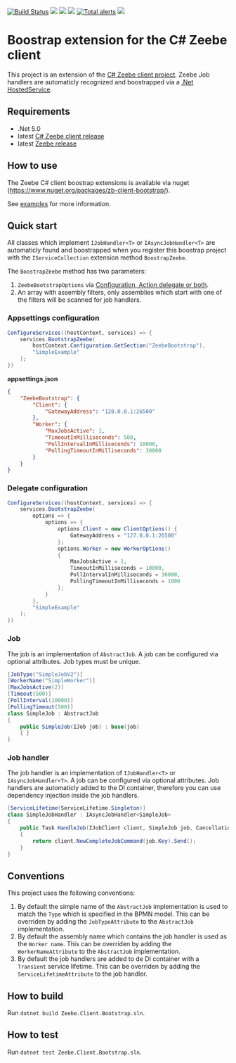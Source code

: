 [![Build Status](https://github.com/arjangeertsema/zeebe-client-csharp-bootstrap/actions/workflows/ci.yml/badge.svg)](https://github.com/arjangeertsema/zeebe-client-csharp-bootstrap/actions/workflows/ci.yml)
[![](https://img.shields.io/nuget/v/zb-client-bootstrap.svg)](https://www.nuget.org/packages/zb-client-bootstrap/) 
[![](https://img.shields.io/nuget/dt/zb-client-bootstrap)](https://www.nuget.org/stats/packages/zb-client-bootstrap?groupby=Version) 
[![](https://img.shields.io/github/license/arjangeertsema/zeebe-client-csharp-bootstrap.svg)](https://www.apache.org/licenses/LICENSE-2.0) 
[![Total alerts](https://img.shields.io/lgtm/alerts/g/arjangeertsema/zeebe-client-csharp-bootstrap.svg?logo=lgtm&logoWidth=18)](https://lgtm.com/projects/g/zeebe-io/zb-csharp-client/alerts/)
[![](https://img.shields.io/badge/Lifecycle-Proof%20of%20Concept-blueviolet)](https://github.com/Camunda-Community-Hub/community/blob/main/extension-lifecycle.md#proof-of-concept-)

# Boostrap extension for the C# Zeebe client

This project is an extension of the [C# Zeebe client project](https://github.com/camunda-community-hub/zeebe-client-csharp). Zeebe Job handlers are automaticly recognized and boostrapped via a [.Net HostedService](https://docs.microsoft.com/en-us/dotnet/architecture/microservices/multi-container-microservice-net-applications/background-tasks-with-ihostedservice).

## Requirements

* .Net 5.0
* latest [C# Zeebe client release](https://www.nuget.org/packages/zb-client/)
* latest [Zeebe release](https://github.com/zeebe-io/zeebe/releases/)

## How to use

The Zeebe C# client boostrap extensions is available via nuget (https://www.nuget.org/packages/zb-client-bootstrap/).

See [examples](./examples) for more information.

## Quick start

All classes which implement `IJobHandler<T>` or `IAsyncJobHandler<T>` are automaticly found and boostrapped when you register this boostrap project with the `IServiceCollection` extension method `BoostrapZeebe`.

The `BoostrapZeebe` method has two parameters:

1. `ZeebeBootstrapOptions` via [Configuration, Action delegate or both](https://docs.microsoft.com/en-us/dotnet/core/extensions/options-library-authors).
1. An array with assembly filters, only assemblies which start with one of the filters will be scanned for job handlers.

### Appsettings configuration

```csharp
ConfigureServices((hostContext, services) => {
    services.BootstrapZeebe(
        hostContext.Configuration.GetSection("ZeebeBootstrap"),
        "SimpleExample"
    );
})
```

**appsettings.json**

```json
{
    "ZeebeBootstrap": {
        "Client": {                
            "GatewayAddress": "120.0.0.1:26500"
        },
        "Worker": {
            "MaxJobsActive": 1,
            "TimeoutInMilliseconds": 500,
            "PollIntervalInMilliseconds": 10000,
            "PollingTimeoutInMilliseconds": 30000
        }
    }
}
```

### Delegate configuration

```csharp
ConfigureServices((hostContext, services) => {
    services.BootstrapZeebe(
        options => { 
            options => { 
                options.Client = new ClientOptions() {
                    GatewayAddress = "127.0.0.1:26500"
                };
                options.Worker = new WorkerOptions() 
                {
                    MaxJobsActive = 1,
                    TimeoutInMilliseconds = 10000,
                    PollIntervalInMilliseconds = 30000,
                    PollingTimeoutInMilliseconds = 1000
                };
            }
        },
        "SimpleExample"
    );
})
```

### Job

The job is an implementation of `AbstractJob`. A job can be configured via optional attributes. Job types must be unique.

```csharp
[JobType("SimpleJobV2")]
[WorkerName("SimpleWorker")]
[MaxJobsActive(2)]
[Timeout(500)]
[PollInterval(10000)]
[PollingTimeout(500)]
class SimpleJob : AbstractJob
{
    public SimpleJob(IJob job) : base(job)
    { }
}
```

### Job handler

The job handler is an implementation of `IJobHandler<T>` or `IAsyncJobHandler<T>`. A job can be configured via optional attributes. Job handlers are automaticly added to the DI container, therefore you can use dependency injection inside the job handlers.

```csharp
[ServiceLifetime(ServiceLifetime.Singleton)]
class SimpleJobHandler : IAsyncJobHandler<SimpleJob>
{
    public Task HandleJob(IJobClient client, SimpleJob job, CancellationToken cancellationToken)
    {  
        return client.NewCompleteJobCommand(job.Key).Send();
    }
}
```

## Conventions

This project uses the following conventions:

1. By default the simple name of the `AbstractJob` implementation is used to match the `Type` which is specified in the BPMN model. This can be overriden by adding the `JobTypeAttribute` to the `AbstractJob` implementation.
1. By default the assembly name which contains the job handler is used as the `Worker name`. This can be overriden by adding the `WorkerNameAttribute` to the `AbstractJob` implementation.
1. By default the job handlers are added to de DI container with a `Transient` service lifetime. This can be overriden by adding the `ServiceLifetimeAttribute` to the job handler.

## How to build

Run `dotnet build Zeebe.Client.Bootstrap.sln`.

## How to test

Run `dotnet test Zeebe.Client.Bootstrap.sln`.